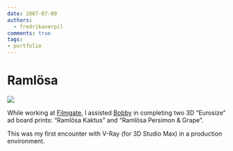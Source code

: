 ```yaml
---
date: 2007-07-09
authors:
  - fredrikaverpil
comments: true
tags:
- portfolio
---
```


# Ramlösa

![](/static/gallery/2007-ramlosa.png)

While working at [Filmgate](http://www.filmgate.se), I assisted [Bobby](http://www.bobby.se) in completing two 3D “Eurosize” ad board prints: “Ramlösa Kaktus” and “Ramlösa Persimon & Grape”.

<!-- more -->

This was my first encounter with V-Ray (for 3D Studio Max) in a production environment.